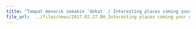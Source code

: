 ```yaml
---
title: "Tempat menarik semakin 'dekat' / Interesting places coming your way"
file_url:  ../files/news/2017.02.27.BH_Interesting places coming your way (resized).pdf
---
```

